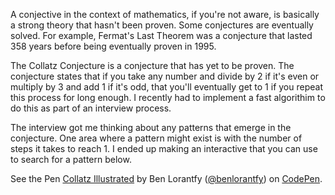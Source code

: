 A conjective in the context of mathematics, if you're not aware, is basically a strong theory that hasn't been proven. Some conjectures are eventually solved. For example, Fermat's Last Theorem was a conjecture that lasted 358 years before being eventually proven in 1995.

The Collatz Conjecture is a conjecture that has yet to be proven. The conjecture states that if you take any number and divide by 2 if it's even or multiply by 3 and add 1 if it's odd, that you'll eventually get to 1 if you repeat this process for long enough. I recently had to implement a fast algorithim to do this as part of an interview process. 

The interview got me thinking about any patterns that emerge in the conjecture. One area where a pattern might exist is with the number of steps it takes to reach 1. I ended up making an interactive that you can use to search for a pattern below.

<p data-height="567" data-theme-id="0" data-slug-hash="KWzXoX" data-default-tab="result" data-user="benlorantfy" data-embed-version="2" data-pen-title="Collatz Illustrated" class="codepen">See the Pen <a href="http://codepen.io/benlorantfy/pen/KWzXoX/">Collatz Illustrated</a> by Ben Lorantfy (<a href="http://codepen.io/benlorantfy">@benlorantfy</a>) on <a href="http://codepen.io">CodePen</a>.</p>
<script async src="https://production-assets.codepen.io/assets/embed/ei.js"></script>
